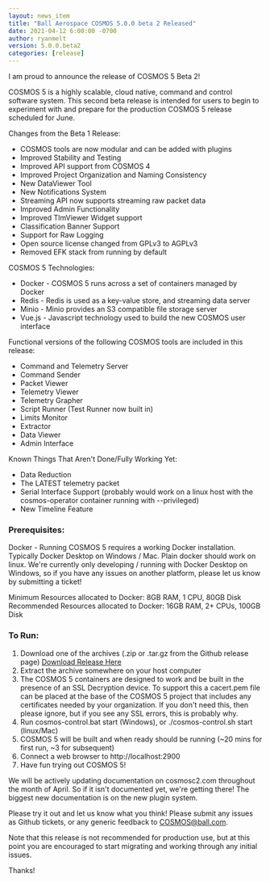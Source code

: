 ```yaml
---
layout: news_item
title: "Ball Aerospace COSMOS 5.0.0 beta 2 Released"
date: 2021-04-12 6:00:00 -0700
author: ryanmelt
version: 5.0.0.beta2
categories: [release]
---
```


I am proud to announce the release of COSMOS 5 Beta 2!

COSMOS 5 is a highly scalable, cloud native, command and control software system. This second beta release is intended for users to begin to experiment with and prepare for the production COSMOS 5 release scheduled for June.

Changes from the Beta 1 Release:

- COSMOS tools are now modular and can be added with plugins
- Improved Stability and Testing
- Improved API support from COSMOS 4
- Improved Project Organization and Naming Consistency
- New DataViewer Tool
- New Notifications System
- Streaming API now supports streaming raw packet data
- Improved Admin Functionality
- Improved TlmViewer Widget support
- Classification Banner Support
- Support for Raw Logging
- Open source license changed from GPLv3 to AGPLv3
- Removed EFK stack from running by default

COSMOS 5 Technologies:

- Docker - COSMOS 5 runs across a set of containers managed by Docker
- Redis - Redis is used as a key-value store, and streaming data server
- Minio - Minio provides an S3 compatible file storage server
- Vue.js - Javascript technology used to build the new COSMOS user interface

Functional versions of the following COSMOS tools are included in this release:

- Command and Telemetry Server
- Command Sender
- Packet Viewer
- Telemetry Viewer
- Telemetry Grapher
- Script Runner (Test Runner now built in)
- Limits Monitor
- Extractor
- Data Viewer
- Admin Interface

Known Things That Aren't Done/Fully Working Yet:

- Data Reduction
- The LATEST telemetry packet
- Serial Interface Support (probably would work on a linux host with the cosmos-operator container running with --privileged)
- New Timeline Feature

### Prerequisites:

Docker - Running COSMOS 5 requires a working Docker installation. Typically Docker Desktop on Windows / Mac. Plain docker should work on linux. We're currently only developing / running with Docker Desktop on Windows, so if you have any issues on another platform, please let us know by submitting a ticket!

Minimum Resources allocated to Docker: 8GB RAM, 1 CPU, 80GB Disk
Recommended Resources allocated to Docker: 16GB RAM, 2+ CPUs, 100GB Disk

### To Run:

1. Download one of the archives (.zip or .tar.gz from the Github release page) [Download Release Here](https://github.com/BallAerospace/COSMOS/releases/tag/v5.0.0-beta.2)
2. Extract the archive somewhere on your host computer
3. The COSMOS 5 containers are designed to work and be built in the presence of an SSL Decryption device. To support this a cacert.pem file can be placed at the base of the COSMOS 5 project that includes any certificates needed by your organization. If you don't need this, then please ignore, but if you see any SSL errors, this is probably why.
4. Run cosmos-control.bat start (Windows), or ./cosmos-control.sh start (linux/Mac)
5. COSMOS 5 will be built and when ready should be running (~20 mins for first run, ~3 for subsequent)
6. Connect a web browser to http://localhost:2900
7. Have fun trying out COSMOS 5!

We will be actively updating documentation on cosmosc2.com throughout the month of April. So if it isn't documented yet, we're getting there! The biggest new documentation is on the new plugin system.

Please try it out and let us know what you think! Please submit any issues as Github tickets, or any generic feedback to COSMOS@ball.com.

Note that this release is not recommended for production use, but at this point you are encouraged to start migrating and working through any initial issues.

Thanks!
